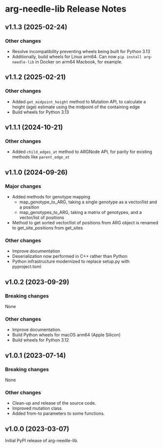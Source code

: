# arg-needle-lib Release Notes

## v1.1.3 (2025-02-24)

### Other changes

- Resolve incompatibility preventing wheels being built for Python 3.13
- Additionally, build wheels for Linux arm64. Can now `pip install arg-needle-lib` in Docker on arm64 Macbook, for example.

## v1.1.2 (2025-02-21)

### Other changes

- Added `get_midpoint_height` method to Mutation API, to calculate a height (age) estimate using the midpoint of the containing edge
- Build wheels for Python 3.13

## v1.1.1 (2024-10-21)

### Other changes

- Added `child_edges_at` method to ARGNode API, for parity for existing methods like `parent_edge_at`

## v1.1.0 (2024-09-26)

### Major changes

- Added methods for genotype mapping
  - map_genotype_to_ARG, taking a single genotype as a vector/list and a position
  - map_genotypes_to_ARG, taking a matrix of genotypes, and a vector/list of positions
- Method to get sorted vector/list of positions from ARG object is renamed to get_site_positions from get_sites 

### Other changes

- Improve documentation
- Deserialization now performed in C++ rather than Python
- Python infrastructure modernized to replace setup.py with pyproject.toml


## v1.0.2 (2023-09-29)

### Breaking changes

None

### Other changes

- Improve documentation.
- Build Python wheels for macOS arm64 (Apple Silicon)
- Build wheels for Python 3.12


## v1.0.1 (2023-07-14)

### Breaking changes

None

### Other changes

- Clean-up and release of the source code.
- Improved mutation class.
- Added from-to parameters to some functions.


## v1.0.0 (2023-03-07)

Initial PyPI release of arg-needle-lib.
